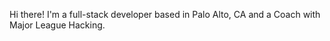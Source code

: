 Hi there! I'm a full-stack developer based in Palo Alto, CA and a Coach with Major League Hacking. 
